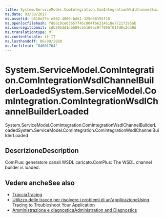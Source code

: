```yaml
---
title: System.ServiceModel.ComIntegration.ComIntegrationWsdlChannelBuilderLoaded
ms.date: 03/30/2017
ms.assetid: b816e27e-e902-4009-bd61-325d68195f28
ms.openlocfilehash: fd8819ce03657f4bc804f66214618e77217295ab
ms.sourcegitcommit: cdb295dd1db589ce5169ac9ff096f01fd0c2da9d
ms.translationtype: MT
ms.contentlocale: it-IT
ms.lasthandoff: 06/09/2020
ms.locfileid: "84601764"
---
```

# <a name="systemservicemodelcomintegrationcomintegrationwsdlchannelbuilderloaded"></a><span data-ttu-id="d9a72-102">System.ServiceModel.ComIntegration.ComIntegrationWsdlChannelBuilderLoaded</span><span class="sxs-lookup"><span data-stu-id="d9a72-102">System.ServiceModel.ComIntegration.ComIntegrationWsdlChannelBuilderLoaded</span></span>
<span data-ttu-id="d9a72-103">System.ServiceModel.ComIntegration.ComIntegrationWsdlChannelBuilderLoaded</span><span class="sxs-lookup"><span data-stu-id="d9a72-103">System.ServiceModel.ComIntegration.ComIntegrationWsdlChannelBuilderLoaded</span></span>  
  
## <a name="description"></a><span data-ttu-id="d9a72-104">Descrizione</span><span class="sxs-lookup"><span data-stu-id="d9a72-104">Description</span></span>  
 <span data-ttu-id="d9a72-105">ComPlus: generatore canali WSDL caricato.</span><span class="sxs-lookup"><span data-stu-id="d9a72-105">ComPlus: The WSDL channel builder is loaded.</span></span>  
  
## <a name="see-also"></a><span data-ttu-id="d9a72-106">Vedere anche</span><span class="sxs-lookup"><span data-stu-id="d9a72-106">See also</span></span>

- [<span data-ttu-id="d9a72-107">Traccia</span><span class="sxs-lookup"><span data-stu-id="d9a72-107">Tracing</span></span>](index.md)
- [<span data-ttu-id="d9a72-108">Utilizzo delle tracce per risolvere i problemi di un'applicazione</span><span class="sxs-lookup"><span data-stu-id="d9a72-108">Using Tracing to Troubleshoot Your Application</span></span>](using-tracing-to-troubleshoot-your-application.md)
- [<span data-ttu-id="d9a72-109">Amministrazione e diagnostica</span><span class="sxs-lookup"><span data-stu-id="d9a72-109">Administration and Diagnostics</span></span>](../index.md)
